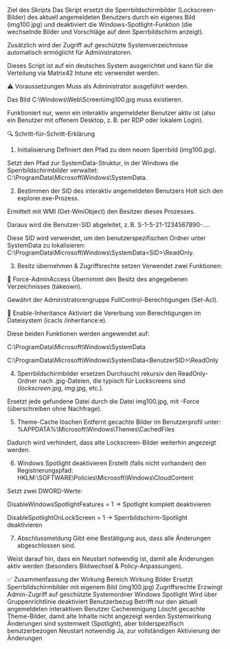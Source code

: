 Ziel des Skripts
Das Skript ersetzt die Sperrbildschirmbilder (Lockscreen-Bilder) des aktuell angemeldeten Benutzers durch ein eigenes Bild (img100.jpg) und deaktiviert die Windows-Spotlight-Funktion (die wechselnde Bilder und Vorschläge auf dem Sperrbildschirm anzeigt).

Zusätzlich wird der Zugriff auf geschützte Systemverzeichnisse automatisch ermöglicht für Administratoren.

Dieses Script ist auf ein deutsches System ausgerichtet und kann für die Verteilung via Matrix42 Intune etc verwendet werden.

⚠️ Voraussetzungen
Muss als Administrator ausgeführt werden.

Das Bild C:\Windows\Web\Screen\img100.jpg muss existieren.

Funktioniert nur, wenn ein interaktiv angemeldeter Benutzer aktiv ist (also ein Benutzer mit offenem Desktop, z. B. per RDP oder lokalem Login).

🔍 Schritt-für-Schritt-Erklärung
1. Initialisierung
Definiert den Pfad zu dem neuen Sperrbild (img100.jpg).

Setzt den Pfad zur SystemData-Struktur, in der Windows die Sperrbildschirmbilder verwaltet:
C:\ProgramData\Microsoft\Windows\SystemData.

2. Bestimmen der SID des interaktiv angemeldeten Benutzers
Holt sich den explorer.exe-Prozess.

Ermittelt mit WMI (Get-WmiObject) den Besitzer dieses Prozesses.

Daraus wird die Benutzer-SID abgeleitet, z. B. S-1-5-21-1234567890-....

Diese SID wird verwendet, um den benutzerspezifischen Ordner unter SystemData zu lokalisieren:
C:\ProgramData\Microsoft\Windows\SystemData\<SID>\ReadOnly.

3. Besitz übernehmen & Zugriffsrechte setzen
Verwendet zwei Funktionen:

🔧 Force-AdminAccess
Übernimmt den Besitz des angegebenen Verzeichnisses (takeown).

Gewährt der Administratorengruppe FullControl-Berechtigungen (Set-Acl).

🔧 Enable-Inheritance
Aktiviert die Vererbung von Berechtigungen im Dateisystem (icacls /inheritance:e).

Diese beiden Funktionen werden angewendet auf:

C:\ProgramData\Microsoft\Windows\SystemData

C:\ProgramData\Microsoft\Windows\SystemData\<BenutzerSID>\ReadOnly

4. Sperrbildschirmbilder ersetzen
Durchsucht rekursiv den ReadOnly-Ordner nach .jpg-Dateien, die typisch für Lockscreens sind (*lockscreen*.jpg, *img*.jpg, etc.).

Ersetzt jede gefundene Datei durch die Datei img100.jpg, mit -Force (überschreiben ohne Nachfrage).

5. Theme-Cache löschen
Entfernt gecachte Bilder im Benutzerprofil unter:
%APPDATA%\Microsoft\Windows\Themes\CachedFiles

Dadurch wird verhindert, dass alte Lockscreen-Bilder weiterhin angezeigt werden.

6. Windows Spotlight deaktivieren
Erstellt (falls nicht vorhanden) den Registrierungspfad:
HKLM:\SOFTWARE\Policies\Microsoft\Windows\CloudContent

Setzt zwei DWORD-Werte:

DisableWindowsSpotlightFeatures = 1 → Spotlight komplett deaktivieren

DisableSpotlightOnLockScreen = 1 → Sperrbildschirm-Spotlight deaktivieren

7. Abschlussmeldung
Gibt eine Bestätigung aus, dass alle Änderungen abgeschlossen sind.

Weist darauf hin, dass ein Neustart notwendig ist, damit alle Änderungen aktiv werden (besonders Bildwechsel & Policy-Anpassungen).

✅ Zusammenfassung der Wirkung
Bereich	Wirkung
Bilder	Ersetzt Sperrbildschirmbilder mit eigenem Bild (img100.jpg)
Zugriffsrechte	Erzwingt Admin-Zugriff auf geschützte Systemordner
Windows Spotlight	Wird über Gruppenrichtlinie deaktiviert
Benutzerbezug	Betrifft nur den aktuell angemeldeten interaktiven Benutzer
Cachereinigung	Löscht gecachte Theme-Bilder, damit alte Inhalte nicht angezeigt werden
Systemwirkung	Änderungen sind systemweit (Spotlight), aber bilderspezifisch benutzerbezogen
Neustart notwendig	Ja, zur vollständigen Aktivierung der Änderungen
